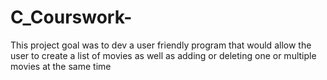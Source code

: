 # C_Courswork-
This project goal was to dev a user friendly  program that would allow the user to create a list of movies as well as adding or deleting one or multiple movies at the same time 
